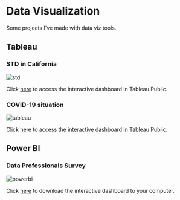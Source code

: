 # Data Visualization

Some projects I've made with data viz tools.


## Tableau

### STD in California

![std](https://user-images.githubusercontent.com/99193152/228335818-3691fc73-e13d-461b-81a4-2f8745b183ff.png)

Click [here](https://public.tableau.com/app/profile/federico.dignani/viz/STDCalifornia/Dashboard1?publish=yes) to access the interactive dashboard in Tableau Public.

### COVID-19 situation

![tableau](https://user-images.githubusercontent.com/99193152/206085233-27e587f0-8673-449d-a278-0f792606fce2.png)

Click [here](https://public.tableau.com/app/profile/federico.dignani/viz/COVIDDiciembre/COVID-19Situation) to access the interactive dashboard in Tableau Public.


## Power BI
### Data Professionals Survey

![powerbi](https://user-images.githubusercontent.com/99193152/206087251-52e2ad7d-336b-4ee5-8000-ec3b7a431af3.png)

Click [here](datasurvey.pbix) to download the interactive dashboard to your computer.
